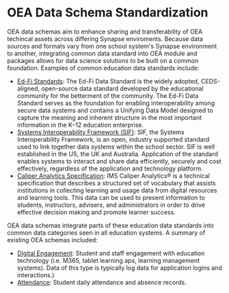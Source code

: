 # OEA Data Schema Standardization

OEA data schemas aim to enhance sharing and transferability of OEA techincal assets across differing Synapse enviroments. Because data sources and formats vary from one school system's Synapse environment to another, integrating common data standard into OEA module and packages allows for data science solutions to be built on a common foundation. Examples of common education data standards include:

-  [Ed-Fi Standards](https://techdocs.ed-fi.org/display/ETKB/Ed-Fi+Standards): The Ed-Fi Data Standard is the widely adopted, CEDS-aligned, open-source data standard developed by the educational community for the betterment of the community. The Ed-Fi Data Standard serves as the foundation for enabling interoperability among secure data systems and contains a Unifying Data Model designed to capture the meaning and inherent structure in the most important information in the K–12 education enterprise.
-  [Systems Interoperability Framework (SIF)](https://www.nsip.edu.au/systems-interoperability-framework): SIF, the Systems Interoperability Framework, is an open, industry supported standard used to link together data systems within the school sector. SIF is well established in the US, the UK and Australia. Application of the standard enables systems to interact and share data efficiently, securely and cost effectively, regardless of the application and technology platform.
-  [Caliper Analytics Specification](https://www.imsglobal.org/spec/caliper/v1p2): IMS Caliper Analytics® is a technical specification that describes a structured set of vocabulary that assists institutions in collecting learning and usage data from digital resources and learning tools. This data can be used to present information to students, instructors, advisers, and administrators in order to drive effective decision making and promote learner success.

OEA data schemas integrate parts of these education data standards into common data categories seen in all education systems. A summary of existing OEA schemas included:
- [Digital Engagement](https://github.com/cviddenKwantum/OpenEduAnalytics/tree/main/modules/_OEA_Schemas/Digital_Engagement_Schema): Student and staff engagement with education technology (i.e. M365, tablet learning aps, learning management systems). Data of this type is typically log data for application logins and interactions.)
- [Attendance](https://github.com/cviddenKwantum/OpenEduAnalytics/tree/main/modules/_OEA_Schemas/Attendance_Schema): Student daily attendance and absence records.
